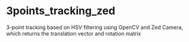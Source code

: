 # 3points_tracking_zed
3-point tracking based on HSV filtering using OpenCV and Zed Camera, which returns the translation vector and rotation matrix

